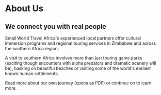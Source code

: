 # About Us

## We connect you with real people

Small World Travel Africa's experienced local partners offer cultural immersion programs and regional touring services in Zimbabwe and across the southern Africa region.

A visit to southern Africa involves more than just touring game parks (exciting though encounters with alpha predators and dramatic scenery will be), basking on beautiful beaches or visiting some of the world's earliest known human settlements.
                
[Read more about our own journey (opens as PDF)](/assets/sea_southern_africa.pdf) or continue on to learn more.